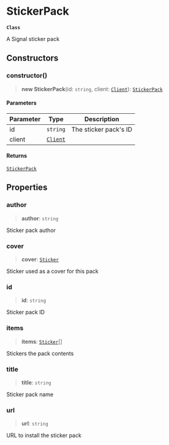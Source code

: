 # StickerPack

**`Class`**

A Signal sticker pack

## Constructors

### constructor()

> **new StickerPack**(id: `string`, client: [`Client`](class.client.md)): [`StickerPack`](class.stickerpack.md)

#### Parameters

| Parameter | Type                        | Description           |
| --------- | --------------------------- | --------------------- |
| id        | `string`                    | The sticker pack's ID |
| client    | [`Client`](class.client.md) |                       |

#### Returns

[`StickerPack`](class.stickerpack.md)

## Properties

### author

> **author**: `string`

Sticker pack author

### cover

> **cover**: [`Sticker`](class.sticker.md)

Sticker used as a cover for this pack

### id

> **id**: `string`

Sticker pack ID

### items

> **items**: [`Sticker`](class.sticker.md)\[]

Stickers the pack contents

### title

> **title**: `string`

Sticker pack name

### url

> **url**: `string`

URL to install the sticker pack
